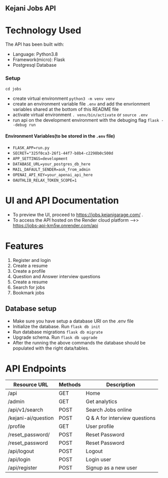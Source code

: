 ## Kejani Jobs API

# Technology Used

The API has been built with:

- Language: Python3.8
- Framework(micro): Flask 
- Postgresql Database

### Setup
`cd jobs`

- create virtual environment `python3 -m venv venv`
- create an environment variable file `.env` and add the envrionment variables shared at the bottom of this README file
- activate virtual environment `. venv/bin/activate` or `source .env`
- run api on the development environment with the debuging flag `flask --debug run`

#### Environment Variables(to be stored in the `.env` file)

- `FLASK_APP=run.py`
- `SECRET="325f0ca3-26f1-44f7-b8b4-c2298b0c500d`
- `APP_SETTINGS=development`
- `DATABASE_URL=your_postgres_db_here`
- `MAIL_DAFAULT_SENDER=ask_from_admin`
- `OPENAI_API_KEY=your_apenai_api_here`
- `OAUTHLIB_RELAX_TOKEN_SCOPE=1`


# UI and API Documentation

- To preview the UI, proceed to https://jobs.kejanigarage.com/ .
- To access the API hosted on the Render cloud platform -->> https://jobs-api-km5w.onrender.com/api

# Features

1.  Register and login
2.  Create a resume
3.  Create a profile 
4.  Question and Answer interview questions
5.  Create a resume
6.  Search for jobs
7.  Bookmark jobs

## Database setup
- Make sure you have setup a database URI on the .env file
- Initialize the database. Run `flask db init`
- Run database migrations `flask db migrate`
- Upgrade schema. Run `flask db upgrade`
- After the running the above commands the database should be populated with the right data/tables.

# API Endpoints

| Resource URL                                 | Methods | Description                                        |
| ---------------------------------------------| ------- | -------------------------------------------------- |
| /api                                         | GET     | Home                                               |
| /admin                                       | GET     | Get analytics                                      |
| /api/v1/search                               | POST    | Search Jobs online                                 |
| /kejani-ai/question                          | POST    | Q & A for interview questions                      |
| /profile                                     | GET     | User profile                                       |
| /reset_password/<token>                      | POST    | Reset Password<Link sent through email>            |
| /reset_password                              | POST    | Reset Password<Enter email>                        |
| /api/logout                                  | POST    | Logout                                             |
| /api/login                                   | POST    | Login user                                         |
| /api/register                                | POST    | Signup as a new user                               |
